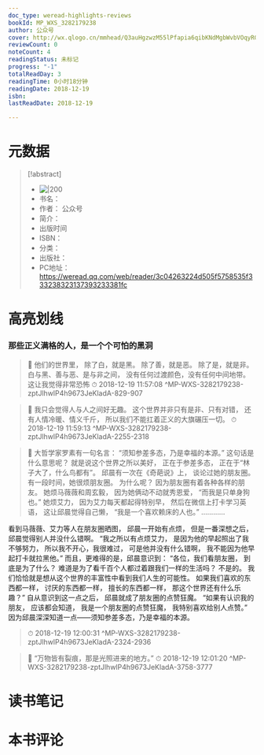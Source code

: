 ```yaml
---
doc_type: weread-highlights-reviews
bookId: MP_WXS_3282179238
author: 公众号
cover: http://wx.qlogo.cn/mmhead/Q3auHgzwzM55lPfapia6qibKNdMgbWvbVOqyRGE4tkLFSsI6mVKlxWGw/0
reviewCount: 0
noteCount: 4
readingStatus: 未标记
progress: "-1"
totalReadDay: 3
readingTime: 0小时18分钟
readingDate: 2018-12-19
isbn: 
lastReadDate: 2018-12-19

---
```

# 元数据
> [!abstract] 
> - ![ |200](http://wx.qlogo.cn/mmhead/Q3auHgzwzM55lPfapia6qibKNdMgbWvbVOqyRGE4tkLFSsI6mVKlxWGw/0)
> - 书名： 
> - 作者： 公众号
> - 简介： 
> - 出版时间 
> - ISBN： 
> - 分类： 
> - 出版社： 
> - PC地址：https://weread.qq.com/web/reader/3c04263224d505f5758535f333238323137393233381fc

# 高亮划线

### 那些正义满格的人，是一个个可怕的黑洞

> 📌 他们的世界里，
除了白，就是黑。
除了善，就是恶。
除了是，就是非。
白与黑、善与恶、是与非之间，
没有任何过渡颜色，没有任何中间地带。
这让我觉得非常恐怖 
> ⏱ 2018-12-19 11:57:08 ^MP-WXS-3282179238-zptJlhwlP4h9673JeKladA-829-907

> 📌 我只会觉得人与人之间好无趣。
这个世界并非只有是非、只有对错，
还有人情冷暖、情义千斤，
所以我们不能扛着正义的大旗碾压一切。 
> ⏱ 2018-12-19 11:59:13 ^MP-WXS-3282179238-zptJlhwlP4h9673JeKladA-2255-2318

> 📌 大哲学家罗素有一句名言：
“须知参差多态，乃是幸福的本源。”
这句话是什么意思呢？
就是说这个世界之所以美好，
正在于参差多态，
正在于“林子大了，什么鸟都有”。
邱晨有一次在《奇葩说》上，
谈论过她的朋友圈。
有一段时间，她很烦朋友圈。
为什么呢？
因为朋友圈有着各种各样的朋友。
她烦马薇薇和周玄毅，
因为她俩动不动就秀恩爱，
“而我是只单身狗也。”
她烦艾力，
因为艾力每天都起得特别早，
然后在微信上打卡学习英语，
这让邱晨觉得自己懒，
“我是一个喜欢赖床的人也。”
…………


看到马薇薇、艾力等人在朋友圈晒图，
邱晨一开始有点烦，
但是一番深想之后，
邱晨觉得别人并没什么错啊。
“我之所以有点烦艾力，
是因为他的早起照出了我不够努力，
所以我不开心，我很难过，
可是他并没有什么错啊，
我不能因为他早起打卡就拉黑他。”
而且，更难得的是，邱晨意识到：
“各位，我们看朋友圈，
到底是为了什么？
难道是为了看千百个人都过着跟我们一样的生活吗？
不是的。
我们恰恰就是想从这个世界的丰富性中看到我们人生的可能性。
如果我们喜欢的东西都一样，
讨厌的东西都一样，
擅长的东西都一样，
那这个世界还有什么乐趣？”
自从意识到这一点之后，
邱晨就成了朋友圈的点赞狂魔。
“如果有认识我的朋友，
应该都会知道，
我是一个朋友圈的点赞狂魔，
我特别喜欢给别人点赞。”
因为邱晨深深知道一点——须知参差多态，乃是幸福的本源。 
> ⏱ 2018-12-19 12:00:31 ^MP-WXS-3282179238-zptJlhwlP4h9673JeKladA-2324-2936

> 📌 “万物皆有裂痕，那是光照进来的地方。” 
> ⏱ 2018-12-19 12:01:20 ^MP-WXS-3282179238-zptJlhwlP4h9673JeKladA-3758-3777

# 读书笔记

# 本书评论
